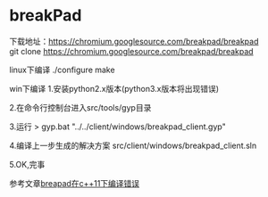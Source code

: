 # breakPad

下载地址：https://chromium.googlesource.com/breakpad/breakpad   
git clone https://chromium.googlesource.com/breakpad/breakpad

linux下编译
 ./configure
  make
 
win下编译
1.安装python2.x版本(python3.x版本将出现错误)

2.在命令行控制台进入src/tools/gyp目录

3.运行 > gyp.bat "../../client/windows/breakpad_client.gyp"

4.编译上一步生成的解决方案 src/client/windows/breakpad_client.sln

5.OK,完事

参考文章[breapad在c++11下编译错误](http://blog.csdn.net/brook0344/article/details/25308653)
